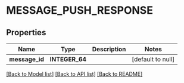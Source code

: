 # MESSAGE_PUSH_RESPONSE

## Properties
Name | Type | Description | Notes
------------ | ------------- | ------------- | -------------
**message_id** | **INTEGER_64** |  | [default to null]

[[Back to Model list]](../README.md#documentation-for-models) [[Back to API list]](../README.md#documentation-for-api-endpoints) [[Back to README]](../README.md)



